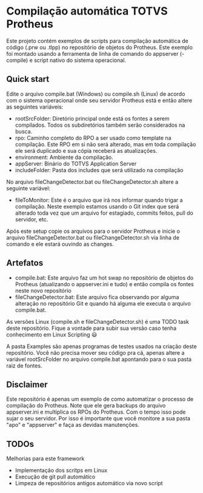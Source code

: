 # Compilação automática TOTVS Protheus

Este projeto contém exemplos de scripts para compilação automática de código (.prw ou .tlpp) no repositório de objetos do Protheus. Este exemplo foi montado usando a ferramenta de linha de comando do appserver (-compile) e script nativo do sistema operacional.

## Quick start

Edite o arquivo compile.bat (Windows) ou compile.sh (Linux) de acordo com o sistema operacional onde seu servidor Protheus está e então altere as seguintes variáveis:

* rootSrcFolder: Diretório principal onde está os fontes a serem compilados. Todos os subdiretórios também serão considerados na busca.
* rpo: Caminho completo do RPO a ser usado como template na compilação. Este RPO em si não será alterado, mas em toda compilação ele será duplicado e sua cópia receberá as atualizações.
* environment: Ambiente da compilação.
* appServer: Binário do TOTVS Application Server
* includeFolder: Pasta dos includes que será utilizado na compilação

No arquivo fileChangeDetector.bat ou fileChangeDetector.sh altere a seguinte variável:

* fileToMonitor: Este é o arquivo que irá nos informar quando trigar a compilação. Neste exemplo estamos usando o Git index que será alterado toda vez que um arquivo for estagiado, commits feitos, pull do servidor, etc.

Após este setup copie os arquivos para o servidor Protheus e inicie o arquivo fileChangeDetector.bat ou fileChangeDetector.sh via linha de comando e ele estará ouvindo as changes.

## Artefatos

* compile.bat: Este arquivo faz um hot swap no repositório de objetos do Protheus (atualizando o appserver.ini e tudo) e então compila os fontes neste novo repositório
* fileChangeDetector.bat: Este arquivo fica observando por alguma alteração no repositório Git e quando há alguma ele executa o arquivo compile.bat.

As versões Linux (compile.sh e fileChangeDetector.sh) é uma TODO task deste repositório. Fique a vontade para subir sua versão caso tenha conhecimento em Linux Scripting :smiley:

A pasta Examples são apenas programas de testes usados na criação deste repositório. Você não precisa mover seu código pra cá, apenas altere a variável rootSrcFolder no arquivo compile.bat apontando para o sua pasta raiz de fontes.

## Disclaimer

Este repositório é apenas um exemplo de como automatizar o processo de compilação do Protheus. Note que ele gera backups do arquivo appserver.ini e multiplica os RPOs do Protheus. Com o tempo isso pode sujar o seu servidor. Por isso é importante que você monitore a sua pasta "apo" e "appserver" e faça as devidas manutenções.

## TODOs
Melhorias para este framework

* Implementação dos scritps em Linux
* Execução de git pull automático
* Limpeza de repositórios antigos automático via novo script